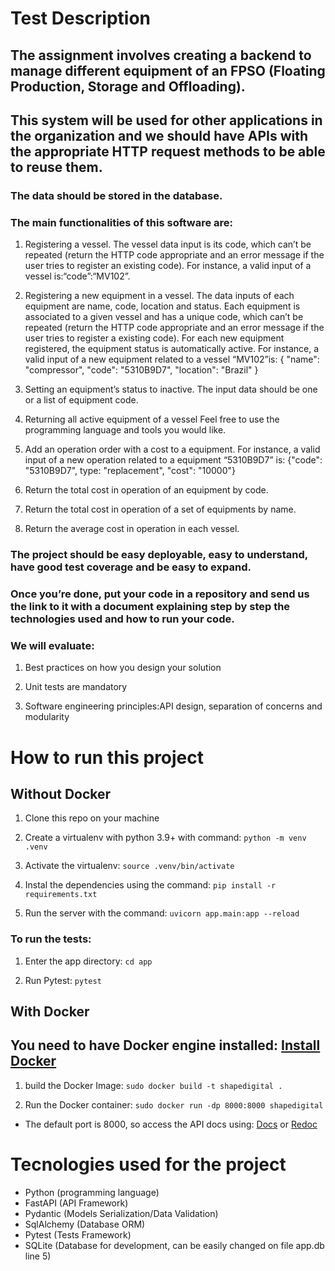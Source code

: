 # Test Description 
## The assignment involves creating a backend to manage different equipment of an FPSO (Floating Production, Storage and Offloading).
## This system will be used for other applications in the organization and we should have APIs with the appropriate HTTP request methods to be able to reuse them.

### The data should be stored in the database.

### The main functionalities of this software are:

1. Registering a vessel. The vessel data input is its code, which can’t be repeated (return the HTTP code appropriate and an error
message if the user tries to register an existing code). For instance, a valid input of a vessel is:“code”:“MV102”.

2. Registering a new equipment in a vessel. The data inputs of each equipment are name, code, location and status. Each equipment is
associated to a given vessel and has a unique code, which can’t be repeated (return the HTTP code appropriate and an error message if
the user tries to register a existing code). For each new equipment registered, the equipment status is automatically active. For instance, a
valid input of a new equipment related to a vessel “MV102”is: { "name": "compressor", "code": "5310B9D7", "location": "Brazil" }

3. Setting an equipment’s status to inactive. The input data should be one or a list of equipment code.

4. Returning all active equipment of a vessel Feel free to use the programming language and tools you would like.

5. Add an operation order with a cost to a equipment. For instance, a valid input of a new operation related to a equipment “5310B9D7”
is: {"code": "5310B9D7", type: "replacement", "cost": "10000"}

6. Return the total cost in operation of an equipment by code.

7. Return the total cost in operation of a set of equipments by name.

8. Return the average cost in operation in each vessel.

### The project should be easy deployable, easy to understand, have good test coverage and be easy to expand.

### Once you’re done, put your code in a repository and send us the link to it with a document explaining step by step the technologies used and how to run your code.

### We will evaluate:

1. Best practices on how you design your solution

2. Unit tests are mandatory

3. Software engineering principles:API design, separation of concerns and modularity

# How to run this project

## Without Docker

1. Clone this repo on your machine

2. Create a virtualenv with python 3.9+ with command: `python -m venv .venv`

3. Activate the virtualenv: `source .venv/bin/activate`

4. Instal the dependencies using the command: `pip install -r requirements.txt`

5. Run the server with the command: `uvicorn app.main:app --reload`

### To run the tests:

1. Enter the app directory: `cd app`

2. Run Pytest: `pytest`

## With Docker

## You need to have Docker engine installed: [Install Docker](https://docs.docker.com/engine/install/)

1. build the Docker Image: `sudo docker build -t shapedigital .`

2. Run the Docker container: `sudo docker run -dp 8000:8000 shapedigital`

- The default port is 8000, so access the API docs using: [Docs](http://localhost:8000/docs) or [Redoc](http://localhost:8000/redoc)

# Tecnologies used for the project
- Python (programming language)
- FastAPI (API Framework)
- Pydantic (Models Serialization/Data Validation)
- SqlAlchemy (Database ORM)
- Pytest (Tests Framework)
- SQLite (Database for development, can be easily changed on file app.db line 5)